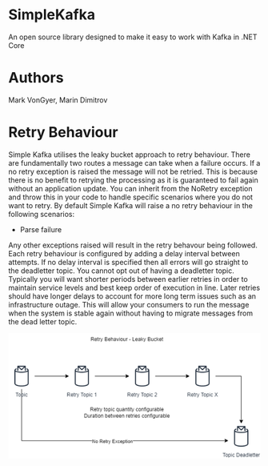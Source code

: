 # SimpleKafka
An open source library designed to make it easy to work with Kafka in .NET Core

# Authors
Mark VonGyer,
Marin Dimitrov

# Retry Behaviour
Simple Kafka utilises the leaky bucket approach to retry behaviour. There are fundamentally two routes a message can take when a failure occurs. If a no retry exception is raised the message will not be retried. This is because there is no benefit to retrying the processing as it is guaranteed to fail again without an application update. You can inherit from the NoRetry exception and throw this in your code to handle specific scenarios where you do not want to retry. By default Simple Kafka will raise a no retry behaviour in the following scenarios:

* Parse failure

Any other exceptions raised will result in the retry behavour being followed. Each retry behaviour is configured by adding a delay interval between attempts. If no delay interval is specified then all errors will go straight to the deadletter topic. You cannot opt out of having a deadletter topic. Typically you will want shorter periods between earlier retries in order to maintain service levels and best keep order of execution in line. Later retries should have longer delays to account for more long term issues such as an infrastructure outage. This will allow your consumers to run the message when the system is stable again without having to migrate messages from the dead letter topic.

![alt text](https://github.com/MarkVonGyer/SimpleKafka/blob/main/Resources/Retry_Behaviour.png?raw=true)

